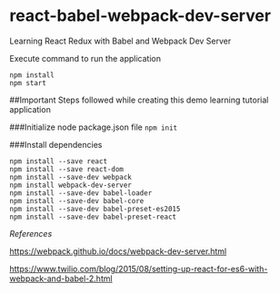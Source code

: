 # react-babel-webpack-dev-server

Learning React Redux with Babel and Webpack Dev Server

Execute command to run the application
```
npm install
npm start
```

##Important Steps followed while creating this demo learning tutorial application

###Initialize node package.json file
```npm init```

###Install dependencies
```
npm install --save react
npm install --save react-dom
npm install --save-dev webpack
npm install webpack-dev-server
npm install --save-dev babel-loader
npm install --save-dev babel-core
npm install --save-dev babel-preset-es2015
npm install --save-dev babel-preset-react
```
*References*

https://webpack.github.io/docs/webpack-dev-server.html

https://www.twilio.com/blog/2015/08/setting-up-react-for-es6-with-webpack-and-babel-2.html
